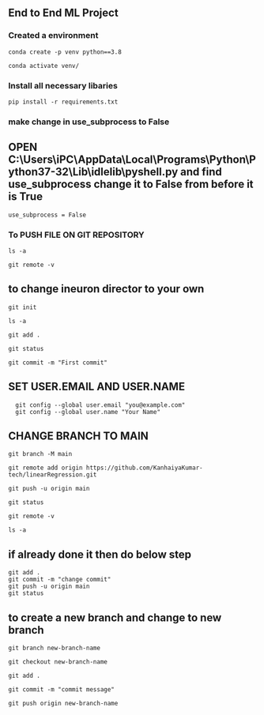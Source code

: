 ## End to End ML Project


### Created a environment

```
conda create -p venv python==3.8

conda activate venv/
```
### Install all necessary libaries

```
pip install -r requirements.txt

```

### make change in use_subprocess to False
## OPEN C:\Users\iPC\AppData\Local\Programs\Python\Python37-32\Lib\idlelib\pyshell.py and find use_subprocess change it to False from before it is True
```
use_subprocess = False

```

### To PUSH FILE ON GIT REPOSITORY 
```
ls -a

git remote -v
```
## to change ineuron director to your own
```
git init

ls -a

git add .

git status

git commit -m "First commit" 
```
## SET USER.EMAIL AND USER.NAME
```
  git config --global user.email "you@example.com"
  git config --global user.name "Your Name"
```
## CHANGE BRANCH TO MAIN
```
git branch -M main

git remote add origin https://github.com/KanhaiyaKumar-tech/linearRegression.git

git push -u origin main

git status

git remote -v

ls -a
```
## if already done it then do below step
```
git add .
git commit -m "change commit"
git push -u origin main
git status
```
## to create a new branch and change to new branch
```
git branch new-branch-name

git checkout new-branch-name

git add .

git commit -m "commit message"

git push origin new-branch-name

```
